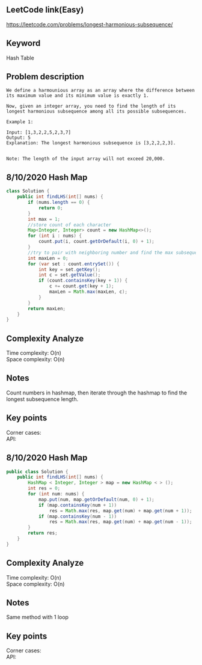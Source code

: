 ## LeetCode link(Easy)
https://leetcode.com/problems/longest-harmonious-subsequence/

## Keyword
Hash Table

## Problem description
```
We define a harmounious array as an array where the difference between its maximum value and its minimum value is exactly 1.

Now, given an integer array, you need to find the length of its longest harmonious subsequence among all its possible subsequences.

Example 1:

Input: [1,3,2,2,5,2,3,7]
Output: 5
Explanation: The longest harmonious subsequence is [3,2,2,2,3].
 

Note: The length of the input array will not exceed 20,000.
```
## 8/10/2020 Hash Map

```java
class Solution {
    public int findLHS(int[] nums) {
        if (nums.length == 0) {
            return 0;
        }
        int max = 1;
        //store count of each character
        Map<Integer, Integer> count = new HashMap<>();
        for (int i : nums) {
            count.put(i, count.getOrDefault(i, 0) + 1);
        }
        //try to pair with neighboring number and find the max subsequence length
        int maxLen = 0;
        for (var set : count.entrySet()) {
            int key = set.getKey();
            int c = set.getValue();
            if (count.containsKey(key + 1)) {
                c += count.get(key + 1);
                maxLen = Math.max(maxLen, c);
            }
        }
        return maxLen;
    }
}
```

## Complexity Analyze
Time complexity: O(n)  
Space complexity: O(n)

## Notes
Count numbers in hashmap, then iterate through the hashmap to find the longest subsequence length.

## Key points
Corner cases:  
API: 

## 8/10/2020 Hash Map

```java
public class Solution {
    public int findLHS(int[] nums) {
        HashMap < Integer, Integer > map = new HashMap < > ();
        int res = 0;
        for (int num: nums) {
            map.put(num, map.getOrDefault(num, 0) + 1);
            if (map.containsKey(num + 1))
                res = Math.max(res, map.get(num) + map.get(num + 1));
            if (map.containsKey(num - 1))
                res = Math.max(res, map.get(num) + map.get(num - 1));
        }
        return res;
    }
}
```

## Complexity Analyze
Time complexity: O(n)  
Space complexity: O(n)

## Notes
Same method with 1 loop

## Key points
Corner cases:  
API: 